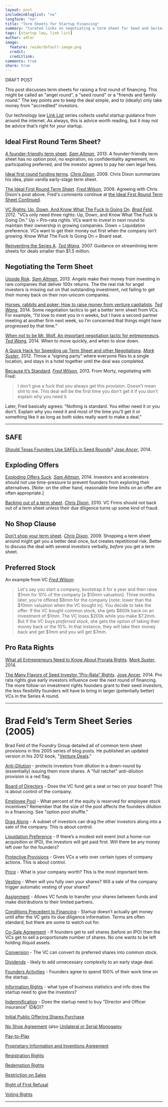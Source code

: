 ```yaml
---
layout: post
includeinbloglist: "no"
longform: "no"
title: "Term Sheets for Startup Financing"
summary: "Curated links on negotiating a term sheet for Seed and Series A rounds."
tags: [startup law, link list]
author: adler
image:
  feature: /wide/default-image.png
  credit:
  creditlink:
comments: true
share: true
---
```


DRAFT POST


<p class="big-text">This post discusses term sheets for raising a first round of financing. This might be called an "angel round", a "seed round" or a "friends and family round." The key points are to keep the deal simple, and to (ideally) only take money from "accredited" investors.</p> 

Our technology law <a href="/tags/#link+list">Link List</a> series collects useful startup guidance from around the internet. As always, this is advice worth reading, but it may not be advice that’s right for *your* startup.




## Ideal First Round Term Sheet? 

[A founder-friendly term sheet](http://blog.samaltman.com/a-founder-friendly-term-sheet). [*Sam Altman*](https://twitter.com/sama), 2013. A founder-friendly term sheet has no option pool, no expiration, no confidentiality agreement, no participating preferred, and the investor agrees to pay her own legal fees. 

[Ideal first round funding terms](http://cdixon.org/2009/08/16/ideal-first-round-funding-terms/). [*Chris Dixon*](https://twitter.com/cdixon), 2009. Chris Dixon summarizes his idea, plain vanilla early-stage term sheet. 

[The Ideal First Round Term Sheet](http://avc.com/2009/08/the-ideal-first-round-term-sheet/). [*Fred Wilson*](https://twitter.com/fredwilson), 2009. Agreeing with Chris Dixon's post above.  Fred's comments continue at [the Ideal First Round Term Sheet Continued](http://avc.com/2009/08/the-ideal-first-round-term-sheet-continued/). 


[VC Rights: Up, Down, And Know What The Fuck Is Going On](http://www.feld.com/archives/2012/05/vc-rights-up-down-and-know-what-the-fuck-is-going-on.html). [*Brad Feld*](https://twitter.com/bfeld), 2012. "VCs only need three rights: Up, Down, and Know What The Fuck Is Going On." Up = Pro-rata rights. VCs want to invest in next round to maintain their ownership in growing companies. Down = Liquidation preference. VCs want to get their money out first when the company isn’t growing. Know What The Fuck Is Going On = Board seat. 

[Reinventing the Series A](http://venturebeat.com/2007/09/17/reinventing-the-series-a/). [*Ted Wang*](https://twitter.com/twang), 2007. Guidance on streamlining term sheets for deals smaller than $1.5 million.  

## Negotiating the Term Sheet

[Upside Risk](http://blog.samaltman.com/upside-risk). [*Sam Altman*](https://twitter.com/sama), 2013. Angels make their money from investing in rare companies that deliver 100x returns. The the real risk for angel investors is missing out on that outstanding investment, not failing to get their money back on their non-unicorn companies. 

[Horses, rabbits and poker: How to raise money from venture capitalists](https://medium.com/@twang/horses-rabbits-and-poker-b00d1bd56210). [*Ted Wang*](https://twitter.com/twang), 2014.  Some negotiation tactics to get a better term sheet from VCs. For example, “I’d love to meet you in n weeks, but I have a second partner meeting at another firm next week, so I’m concerned that things might have progressed by that time.” 

[When not to be Mr. Wolf. An important negotiation tactic for entrepreneurs](https://medium.com/@twang/when-not-to-be-mr-wolf-e56275211dd1).  [*Ted Wang*](https://twitter.com/twang), 2014. When to move quickly, and when to slow down. 


[A Quick Hack for Speeding up Term Sheet and other Negotiations](http://www.bothsidesofthetable.com/2012/03/17/a-quick-hack-for-speeding-up-term-sheet-and-other-negotiations/). [*Mark Suster*](https://twitter.com/msuster), 2012. Throw a “signing party” where everyone flies to a single location, and stays in a hotel together until the deal was completed. 

[Because It’s Standard](http://avc.com/2013/04/because-its-standard/). [*Fred Wilson*](https://twitter.com/fredwilson), 2013.  From Morty, negotiating with Fred: 

> I don't give a fuck that you always get this provision. Doesn't mean shit to me. This deal will be the first time you don't get it if you don't explain why you need it.

Later, Fred basically agrees: "Nothing is standard. You either need it or you don't. Explain why you need it and most of the time you'll get it or something like it as long as both sides really want to make a deal."


- - - 
## SAFE

[Should Texas Founders Use SAFEs in Seed Rounds](http://siliconhillslawyer.com/2014/12/30/texas-founders-safe-startups/)? [*Jose Ancer*](https://twitter.com/ancerj), 2014.

## Exploding Offers

[Exploding Offers Suck](http://blog.ycombinator.com/exploding-offers-suck). [*Sam Altman*](https://twitter.com/sama), 2014. Investors and accelerators should not use time-pressure to prevent founders from exploring their alternatives. [Note: on the other hand, reasonable time limits on an offer are often appropriate.] 

[Backing out of a term sheet](http://cdixon.org/2010/02/03/backing-out-of-a-term-sheet/). [*Chris Dixon*](https://twitter.com/cdixon), 2010. VC Firms should not back out of a term sheet unless their due diligence turns up some kind of fraud. 

## No Shop Clause 

[Don’t shop your term sheet](http://cdixon.org/2009/09/02/dont-shop-your-term-sheet/). [*Chris Dixon*](https://twitter.com/cdixon), 2009. Shopping a term sheet around might get you a better deal once, but creates repetitional risk. Better to discuss the deal with several investors verbally, *before* you get a term sheet. 

## Preferred Stock

An example from  VC [*Fred Wilson*](https://twitter.com/fredwilson): 

> Let's say you start a company, bootstrap it for a year and then raise $1mm for 10% of the company [a $10mm valuation]. Three months later, you're offered $8mm for the company [note: lower than the $10mm valuation when the VC bought in]. You decide to take the offer. If the VC bought common stock, she gets $800k back on an investment of $1mm. The VC loses $200k while you make $7.2mm. But if the VC buys *preferred stock*, she gets the option of taking their money back or the 10%. In that instance, they will take their money back and get $1mm and you will get $7mm.


## Pro Rata Rights

[What all Entrepreneurs Need to Know About Prorata Rights](http://www.bothsidesofthetable.com/2014/10/12/the-authoritative-guide-to-prorata-rights/). [*Mark Suster*](https://twitter.com/msuster), 2014. 

[The Many Flavors of Seed Investor “Pro-Rata” Rights](http://siliconhillslawyer.com/2014/11/27/seed-investor-pro-rata-rights/). [Jose Ancer](https://twitter.com/ancerj), 2014. Pro rata rights give early investors influence over the next round of financing. The more follow-on investment rights founders grant to their seed investors, the less flexibility founders will have to bring in larger (potentially better) VCs in the Series A round.

- - - 

# Brad Feld’s Term Sheet Series (2005)

Brad Feld of the Foundry Group detailed all of common term sheet provisions in this 2005 series of blog posts. He published an updated version in his 2012 book, "[Venture Deals](http://www.amazon.com/Venture-Deals-Smarter-Lawyer-Capitalist/dp/1118443616)." 

[Anti-Dilution](http://feld.com/archives/2005/03/term-sheet-anti-dilution.html) - protects investors from dilution in a down-round by (essentially) issuing them more shares. A "full ratchet" anti-dilution provision is a red flag. 

[Board of Directors](http://www.feld.com/archives/2005/01/term-sheet-board-of-directors.html) - Does the VC fund get a seat or two on your board? This is about control of the company. 

[Employee Pool](http://feld.com/archives/2005/07/term-sheet-voting-rights-and-employee-pool.html) - What percent of the equity is reserved for employee stock incentives? Remember that the size of the pool affects the founders dilution in a financing. See "option pool shuffle."

[Drag Along](http://feld.com/archives/2005/02/term-sheet-drag-along.html) - A subset of investors can drag the other investors along into a sale of the company. This is about control. 

[Liquidation Preference](http://feld.com/archives/2005/01/term-sheet-liquidation-preference.html) - If there’s a modest exit event (not a home-run acquisition or IPO), the investors will get paid first. Will there be any money left over for the founders? 

[Protective Provisions](http://www.feld.com/archives/2005/01/term-sheet-protective-provisions.html) - Gives VCs a veto over certain types of company actions. This is about control. 

[Price](http://feld.com/archives/2005/01/term-sheet-price.html) - What is your company worth? This is the most important term. 

[Vesting](http://feld.com/archives/2005/05/term-sheet-vesting.html) - When will you fully own your shares? Will a sale of the company trigger automatic vesting of your shares? 

[Assignment](http://feld.com/archives/2005/08/term-sheet-indemnification-and-assignment.html) - Allows VC funds to transfer your shares between funds and make distributions to their limited partners.  

[Conditions Precedent to Financing](http://feld.com/archives/2005/04/term-sheet-conditions-precedent-to-financing.html) - Startup doesn’t actually get money until after the VC gets its due diligence information. Terms are often standard, but there are some to watch out for.

[Co-Sale Agreement](http://feld.com/archives/2005/07/term-sheet-restriction-on-sales-proprietary-inventions-and-co-sale-agreement.html) - If founders get to sell shares (before an IPO) then the VCs get to sell a proportionate number of shares. No one wants to be left holding illiquid assets. 

[Conversion](http://feld.com/archives/2005/04/term-sheet-conversion.html) - The VC can convert its preferred shares into common stock.

[Dividends](http://feld.com/archives/2005/03/term-sheet-dividends.html) - likely to add unnecessary complexity to an early stage deal. 

[Founders Activities](http://feld.com/archives/2005/07/term-sheet-founders-activities.html) - Founders agree to spend 100% of their work time on the startup. 

[Information Rights](http://feld.com/archives/2005/06/term-sheet-information-and-registration-rights.html) - what type of business statistics and info does the startup need to give the investors? 

[Indemnification](http://feld.com/archives/2005/08/term-sheet-indemnification-and-assignment.html) - Does the startup need to buy "Director and Officer insurance"  (D&O)? 

[Initial Public Offering Shares Purchase](http://feld.com/archives/2005/07/term-sheet-initial-public-offering-shares-purchase.html)

[No Shop Agreement](http://feld.com/archives/2005/08/term-sheet-no-shop-agreement.html) (also [Unilateral or Serial Monogamy](http://www.feld.com/archives/2005/08/unilateral-or-serial-monogamy.html)

[Pay-to-Play](http://feld.com/archives/2005/03/term-sheet-pay-to-play.html)

[Proprietary Information and Inventions Agreement](http://feld.com/archives/2005/07/term-sheet-restriction-on-sales-proprietary-inventions-and-co-sale-agreement.html)

[Registration Rights](http://feld.com/archives/2005/06/term-sheet-information-and-registration-rights.html)

[Redemption Rights](http://feld.com/archives/2005/03/term-sheet-redemption-rights.html)

[Restriction on Sales](http://feld.com/archives/2005/07/term-sheet-restriction-on-sales-proprietary-inventions-and-co-sale-agreement.html)

[Right of First Refusal](http://feld.com/archives/2005/06/term-sheet-right-of-first-refusal.html)

[Voting Rights](http://feld.com/archives/2005/07/term-sheet-voting-rights-and-employee-pool.html)

- - - 
